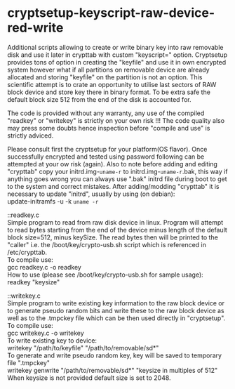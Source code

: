 # cryptsetup-keyscript-raw-device-red-write
Additional scripts allowing to create or write binary key into raw removable disk and use it later in crypttab with custom "keyscript=" option.
Cryptsetup provides tons of option in creating the "keyfile" and use it in own encrypted system however what if all partitions on removable device are already allocated and storing "keyfile" on the partition is not an option. This scientific attempt is to crate an opportunity to utilise last sectors of RAW block device and store key there in binary format. To be extra safe the default block size 512 from the end of the disk is accounted for.

The code is provided without any warranty, any use of the compiled "readkey" or "writekey" is strictly on your own risk !!!
The code quality also may press some doubts hence inspection before "compile and use" is strictly adviced.

Please consult first the cryptsetup for your platform(OS flavor). Once successfully encrypted and tested using password following can be attempted at your ow risk (again).
Also to note before adding and editing "crypttab" copy your initrd.img-`uname-r` to initrd.img-`uname-r`.bak, this way if anything goes wrong you can always use ".bak" initrd file during boot to get to the system and correct mistakes.
After adding/modding "crypttab" it is necessary to update "initrd", usually by using (on debian):  <br />
update-initramfs -u -k `uname -r`  <br />

::readkey.c  <br />
Simple program to read from raw disk device in linux. Program will attempt to read bytes starting from the end of the
device minus length of the default block size=512, minus keySize. The read bytes then will be printed to the "caller"
i.e. the /boot/key/crypto-usb.sh script which is referenced in /etc/crypttab.  <br />
To compile use:  <br />
gcc readkey.c -o readkey  <br />
How to use (please see /boot/key/crypto-usb.sh for sample usage):  <br />
readkey "keysize"  <br />

::writekey.c  <br />
Simple program to write existing key information to the raw block device or to generate pseudo random bits and write these
to the raw block device as well as to the .tmpckey file which can be then used directly in "cryptsetup".  <br />
To compile use:  <br />
gcc writekey.c -o writekey  <br />
To write existing key to device:  <br />
writekey "/path/to/keyfile" "/path/to/removable/sd*"  <br />
To generate and write pseudo random key, key will be saved to temporary file ".tmpckey"  <br />
writekey genwrite "/path/to/removable/sd*" "keysize in multiples of 512"  <br />
When keysize is not provided default size is set to 2048.  <br />
